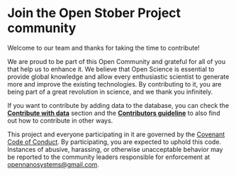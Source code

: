 # Join the Open Stober Project community

Welcome to our team and thanks for taking the time to contribute!

We are proud to be part of this Open Community and grateful for all of you that help us to enhance it. We believe that Open Science is essential to provide global knowledge and allow every enthusiastic scientist to generate more and improve the existing technologies. By contributing to it, you are being part of a great revolution in science, and we thank you infinitely.

If you want to contribute by adding data to the database, you can check the [**Contribute with data**](https://open-nanosystems.github.io/open-stober-project/contribute/why.html) section and the [**Contributors guideline**](https://open-nanosystems.github.io/open-stober-project/about/collaborate-project.html) to also find out how to contribute in other ways.

This project and everyone participating in it are governed by the [Covenant Code of Conduct](https://open-nanosystems.github.io/open-stober-project/about/code-of-conduct.html). By participating, you are expected to uphold this code. Instances of abusive, harassing, or otherwise unacceptable behavior may be reported to the community leaders responsible for enforcement at opennanosystems@gmail.com.
